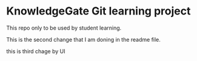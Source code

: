 # KnowledgeGate Git learning project

This repo only to be used by student learning.

This is the second change that I am doning in the readme file.

this is third chage by UI
